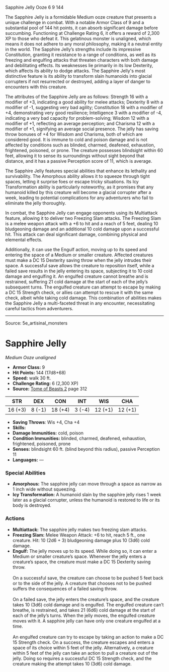 <MonsterName/>Sapphire Jelly</MonsterName>
<CreatureType/>Ooze</CreatureType>
<CR/>6</CR>
<AC/>9</AC>
<HP/>144</HP>
<summary>The Sapphire Jelly is a formidable Medium ooze creature that presents a unique challenge in combat. With a notable Armor Class of 9 and a substantial pool of 144 hit points, it can absorb significant damage before succumbing. Functioning at Challenge Rating 6, it offers a reward of 2,300 XP to those who defeat it. This gelatinous monster is unaligned, which means it does not adhere to any moral philosophy, making it a neutral entity in the world. The Sapphire Jelly’s strengths include its impressive Constitution, granting it resistance to a range of conditions, as well as its freezing and engulfing attacks that threaten characters with both damage and debilitating effects. Its weaknesses lie primarily in its low Dexterity, which affects its ability to dodge attacks. The Sapphire Jelly's most distinctive feature is its ability to transform slain humanoids into glacial corrupters if not resurrected or destroyed, adding a layer of danger to encounters with this creature.</summary>

<detail>

The attributes of the Sapphire Jelly are as follows: Strength 16 with a modifier of +3, indicating a good ability for melee attacks; Dexterity 8 with a modifier of -1, suggesting very bad agility; Constitution 18 with a modifier of +4, demonstrating very good resilience; Intelligence 3 with a modifier of -4, indicating a very bad capacity for problem-solving; Wisdom 12 with a modifier of +1, reflecting an average perception; and Charisma 12 with a modifier of +1, signifying an average social presence. The jelly has saving throw bonuses of +4 for Wisdom and Charisma, both of which are considered good. It is immune to cold and poison damage and is not affected by conditions such as blinded, charmed, deafened, exhaustion, frightened, poisoned, or prone. The creature possesses blindsight within 60 feet, allowing it to sense its surroundings without sight beyond that distance, and it has a passive Perception score of 11, which is average.

The Sapphire Jelly features special abilities that enhance its lethality and survivability. The Amorphous ability allows it to squeeze through tight spaces, letting it surprise foes or escape tricky situations. Its Icy Transformation ability is particularly noteworthy, as it promises that any humanoid killed by this creature will become a glacial corrupter after a week, leading to potential complications for any adventurers who fail to eliminate the jelly thoroughly.

In combat, the Sapphire Jelly can engage opponents using its Multiattack feature, allowing it to deliver two Freezing Slam attacks. The Freezing Slam is a melee weapon attack with a +6 to hit and a reach of 5 feet, dealing 10 bludgeoning damage and an additional 10 cold damage upon a successful hit. This attack can deal significant damage, combining physical and elemental effects.

Additionally, it can use the Engulf action, moving up to its speed and entering the space of a Medium or smaller creature. Affected creatures must make a DC 15 Dexterity saving throw when the jelly intrudes their space. A successful save allows the creature to reposition itself, while a failed save results in the jelly entering its space, subjecting it to 10 cold damage and engulfing it. An engulfed creature cannot breathe and is restrained, suffering 21 cold damage at the start of each of the jelly’s subsequent turns. The engulfed creature can attempt to escape by making a DC 15 Strength check, or allies can attempt to rescue it with the same check, albeit while taking cold damage. This combination of abilities makes the Sapphire Jelly a multi-faceted threat in any encounter, necessitating careful tactics from adventurers.</detail>



---

Source: 5e_artisinal_monsters

# Sapphire Jelly

*Medium* *Ooze* *unaligned*

- **Armor Class:** 9
- **Hit Points:** 144 (17d8+68)
- **Speed:** walk 30 ft.
- **Challenge Rating:** 6 (2,300 XP)
- **Source:** [Tome of Beasts 2](https://koboldpress.com/kpstore/product/tome-of-beasts-2-for-5th-edition) page 312

| STR | DEX | CON | INT | WIS | CHA |
| --- | --- | --- | --- | --- | --- |
| 16 (+3) | 8 (-1) | 18 (+4) | 3 (-4) | 12 (+1) | 12 (+1) |

- **Saving Throws**: Wis +4, Cha +4
- **Skills:** 
- **Damage Immunities:** cold, poison
- **Condition Immunities:** blinded, charmed, deafened, exhaustion, frightened, poisoned, prone
- **Senses:** blindsight 60 ft. (blind beyond this radius), passive Perception 11
- **Languages:** —

### Special Abilities

- **Amorphous:** The sapphire jelly can move through a space as narrow as 1 inch wide without squeezing.
- **Icy Transformation:** A humanoid slain by the sapphire jelly rises 1 week later as a glacial corrupter, unless the humanoid is restored to life or its body is destroyed.

### Actions

- **Multiattack:** The sapphire jelly makes two freezing slam attacks.
- **Freezing Slam:** Melee Weapon Attack: +6 to hit, reach 5 ft., one creature. Hit: 10 (2d6 + 3) bludgeoning damage plus 10 (3d6) cold damage.
- **Engulf:** The jelly moves up to its speed. While doing so, it can enter a Medium or smaller creature’s space. Whenever the jelly enters a creature’s space, the creature must make a DC 15 Dexterity saving throw.<br><br>On a successful save, the creature can choose to be pushed 5 feet back or to the side of the jelly. A creature that chooses not to be pushed suffers the consequences of a failed saving throw.<br><br>On a failed save, the jelly enters the creature’s space, and the creature takes 10 (3d6) cold damage and is engulfed. The engulfed creature can’t breathe, is restrained, and takes 21 (6d6) cold damage at the start of each of the jelly’s turns. When the jelly moves, the engulfed creature moves with it. A sapphire jelly can have only one creature engulfed at a time.<br><br>An engulfed creature can try to escape by taking an action to make a DC 15 Strength check. On a success, the creature escapes and enters a space of its choice within 5 feet of the jelly. Alternatively, a creature within 5 feet of the jelly can take an action to pull a creature out of the jelly. Doing so requires a successful DC 15 Strength check, and the creature making the attempt takes 10 (3d6) cold damage.




